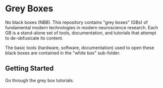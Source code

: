 # Grey Boxes

No black boxes (NBB). This repository contains "grey boxes" (GBs) of fundamental modern technologies in modern neuroscience research.
Each GB is a stand-alone set of tools, documentation, and tutorials that attempt to de-obfusicate its content.

The basic tools (hardware, software, documentation) used to open these black boxes are contained in the "white box" sub-folder.

## Getting Started

Go through the grey box tutorials.